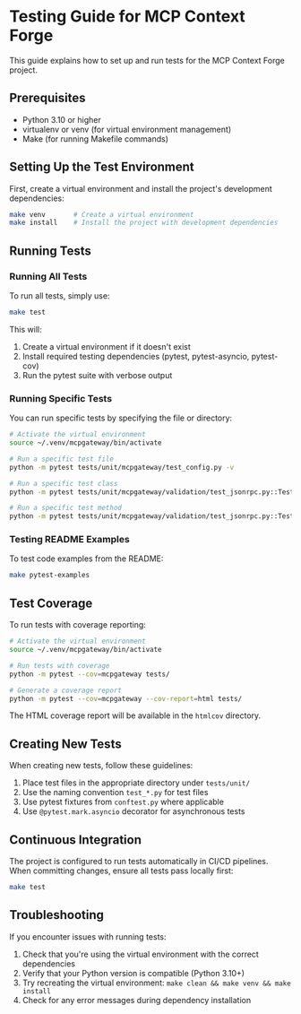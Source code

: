 # Testing Guide for MCP Context Forge

This guide explains how to set up and run tests for the MCP Context Forge project.

## Prerequisites

- Python 3.10 or higher
- virtualenv or venv (for virtual environment management)
- Make (for running Makefile commands)

## Setting Up the Test Environment

First, create a virtual environment and install the project's development dependencies:

```bash
make venv       # Create a virtual environment
make install    # Install the project with development dependencies
```

## Running Tests

### Running All Tests

To run all tests, simply use:

```bash
make test
```

This will:
1. Create a virtual environment if it doesn't exist
2. Install required testing dependencies (pytest, pytest-asyncio, pytest-cov)
3. Run the pytest suite with verbose output

### Running Specific Tests

You can run specific tests by specifying the file or directory:

```bash
# Activate the virtual environment
source ~/.venv/mcpgateway/bin/activate

# Run a specific test file
python -m pytest tests/unit/mcpgateway/test_config.py -v

# Run a specific test class
python -m pytest tests/unit/mcpgateway/validation/test_jsonrpc.py::TestJSONRPCValidation -v

# Run a specific test method
python -m pytest tests/unit/mcpgateway/validation/test_jsonrpc.py::TestJSONRPCValidation::test_validate_valid_request -v
```

### Testing README Examples

To test code examples from the README:

```bash
make pytest-examples
```

## Test Coverage

To run tests with coverage reporting:

```bash
# Activate the virtual environment
source ~/.venv/mcpgateway/bin/activate

# Run tests with coverage
python -m pytest --cov=mcpgateway tests/

# Generate a coverage report
python -m pytest --cov=mcpgateway --cov-report=html tests/
```

The HTML coverage report will be available in the `htmlcov` directory.

## Creating New Tests

When creating new tests, follow these guidelines:

1. Place test files in the appropriate directory under `tests/unit/`
2. Use the naming convention `test_*.py` for test files
3. Use pytest fixtures from `conftest.py` where applicable
4. Use `@pytest.mark.asyncio` decorator for asynchronous tests

## Continuous Integration

The project is configured to run tests automatically in CI/CD pipelines.
When committing changes, ensure all tests pass locally first:

```bash
make test
```

## Troubleshooting

If you encounter issues with running tests:

1. Check that you're using the virtual environment with the correct dependencies
2. Verify that your Python version is compatible (Python 3.10+)
3. Try recreating the virtual environment: `make clean && make venv && make install`
4. Check for any error messages during dependency installation
